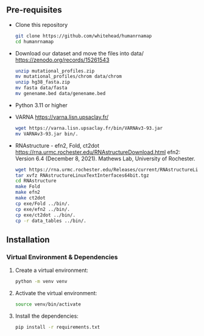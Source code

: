 ## Pre-requisites

- Clone this repository
    ```bash
    git clone https://github.com/whitehead/humanrnamap
    cd humanrnamap
    ```
- Download our dataset and move the files into data/
    https://zenodo.org/records/15261543

    ```bash
    unzip mutational_profiles.zip
    mv mutational_profiles/chrom data/chrom
    unzip hg38_fasta.zip
    mv fasta data/fasta
    mv genename.bed data/genename.bed
    ```

- Python 3.11 or higher
- VARNA
   https://varna.lisn.upsaclay.fr/
   ```bash
   wget https://varna.lisn.upsaclay.fr/bin/VARNAv3-93.jar
   mv VARNAv3-93.jar bin/.
   ```

- RNAstructure - efn2, Fold, ct2dot
   https://rna.urmc.rochester.edu/RNAstructureDownload.html
   efn2: Version 6.4 (December 8, 2021).
   Mathews Lab, University of Rochester.

   ```bash
   wget https://rna.urmc.rochester.edu/Releases/current/RNAstructureLinuxTextInterfaces64bit.tgz
   tar xvfz RNAstructureLinuxTextInterfaces64bit.tgz
   cd RNAstructure
   make Fold
   make efn2
   make ct2dot
   cp exe/Fold ../bin/.
   cp exe/efn2 ../bin/.
   cp exe/ct2dot ../bin/.
   cp -r data_tables ../bin/.
   ```

## Installation

### Virtual Environment & Dependencies

1. Create a virtual environment:
    ```bash
    python -m venv venv
    ```

2. Activate the virtual environment:
    ```bash
    source venv/bin/activate
    ```

3. Install the dependencies:
    ```bash
    pip install -r requirements.txt
    ```
